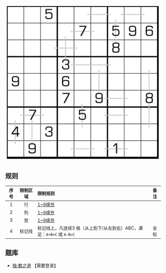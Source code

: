 ![](../../../../../images/sudoku/全标加减数独.png)

## 规则
| 序号 | 限制区域 | 限制规则 | 备注 |
| :---: | :---: | :--- | :---: |
| 1 | 行 | [1~9填充] | |
| 2 | 列 | [1~9填充] | |
| 3 | 宫 | [1~9填充] | |
| 4 | 标记线 | 标记线上，凡连续3 格（从上到下/从左到右）ABC，满足：`A+B=C` 或 `A-B=C` | 全标 |

## 题库
- [独·数之道](http://www.sudokufans.org.cn/lx/game.index.php?type=z4) 【需要登录】

[1~9填充]: ../../../../../rules.md#1~9填充
[共边邻格]: ../../../../../rules.md#共边邻格